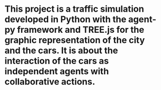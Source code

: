 # This project is a traffic simulation developed in Python with the agent-py framework and TREE.js for the graphic representation of the city and the cars. It is about the interaction of the cars as independent agents with collaborative actions.
